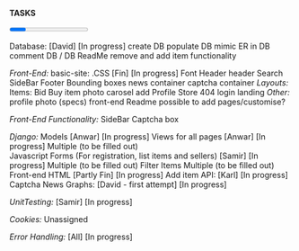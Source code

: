 **TASKS**

<task name> <person assigned> <progress>

Database: [David] [In progress]
create DB
populate DB
mimic ER in DB
comment DB / DB ReadMe
remove and add item functionality

*Front-End:*
basic-site: .CSS [Fin] [In progress]
	Font
	Header
		header Search
	SideBar
	Footer
	Bounding boxes
	news container
	captcha container
*Layouts:*
	Items:
		Bid
		Buy
		item photo carosel
		add	
	Profile
	Store
	404
	login
	landing
*Other:*
	profile photo (specs)
	front-end Readme
	possible to add pages/customise?

*Front-End Functionality:*
	SideBar
	Captcha box 

*Django:*
	Models [Anwar] [In progress]
	Views for all pages [Anwar] [In progress]
		Multiple (to be filled out)		
	Javascript
	Forms (For registration, list items and sellers) [Samir] [In progress]
		Multiple (to be filled out)
	Filter Items
		Multiple (to be filled out)
	Front-end HTML [Partly Fin] [In progress]
	Add item
	API: [Karl] [In progress]
		Captcha
		News
	Graphs: [David - first attempt] [In progress]

*UnitTesting:* [Samir] [In progress]

*Cookies:*
	Unassigned

*Error Handling:*
	[All] [In progress]
